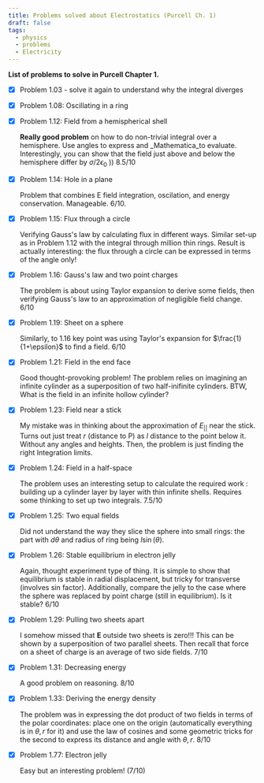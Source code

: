 ```yaml
---
title: Problems solved about Electrostatics (Purcell Ch. 1)
draft: false
tags:
  - physics
  - problems
  - Electricity
---
```

**List of problems to solve in Purcell Chapter 1.**

- [x] Problem 1.03 - solve it again to understand why the integral diverges
    
- [x] Problem 1.08: Oscillating in a ring
    
- [x] Problem 1.12: Field from a hemispherical shell
    
    **Really good problem** on how to do non-trivial integral over a hemisphere. Use angles to express and _Mathematica_to evaluate. Interestingly, you can show that the field just above and below the hemisphere differ by $\sigma/2\epsilon_0$ )) 8.5/10
    
- [x] Problem 1.14: Hole in a plane
    
    Problem that combines E field integration, oscilation, and energy conservation. Manageable. 6/10.
    
- [x] Problem 1.15: Flux through a circle
    
    Verifying Gauss's law by calculating flux in different ways. Similar set-up as in Problem 1.12 with the integral through million thin rings. Result is actually interesting: the flux through a circle can be expressed in terms of the angle only!
    
- [x] Problem 1.16: Gauss's law and two point charges
    
    The problem is about using Taylor expansion to derive some fields, then verifying Gauss's law to an approximation of negligible field change. 6/10
    
- [x] Problem 1.19: Sheet on a sphere
    
    Similarly, to 1.16 key point was using Taylor's expansion for $\frac{1}{1+\epsilon}$ to find a field. 6/10
    
- [x] Problem 1.21: Field in the end face
    
    Good thought-provoking problem! The problem relies on imagining an infinite cylinder as a superposition of two half-inifinite cylinders. BTW, What is the field in an infinite hollow cylinder?
    
- [x] Problem 1.23: Field near a stick
    
    My mistake was in thinking about the approximation of $E_{||}$ near the stick. Turns out just treat $r$ (distance to P) as $l$ distance to the point below it. Without any angles and heights. Then, the problem is just finding the right Integration limits.
    
- [x] Problem 1.24: Field in a half-space
    
    The problem uses an interesting setup to calculate the required work : building up a cylinder layer by layer with thin infinite shells. Requires some thinking to set up two integrals. 7.5/10
    
- [x] Problem 1.25: Two equal fields
    
    Did not understand the way they slice the sphere into small rings: the part with $d\theta$ and radius of ring being $l \sin(\theta)$.
    
- [x] Problem 1.26: Stable equilibrium in electron jelly
    
    Again, thought experiment type of thing. It is simple to show that equilibrium is stable in radial displacement, but tricky for transverse (involves sin factor). Additionally, compare the jelly to the case where the sphere was replaced by point charge (still in equilibrium). Is it stable? 6/10
    
- [x] Problem 1.29: Pulling two sheets apart
    
    I somehow missed that $\textbf{E}$ outside two sheets is zero!!! This can be shown by a superposition of two parallel sheets. Then recall that force on a sheet of charge is an average of two side fields. 7/10
    
- [x] Problem 1.31: Decreasing energy
    
    A good problem on reasoning. 8/10
    
- [x] Problem 1.33: Deriving the energy density
    
    The problem was in expressing the dot product of two fields in terms of the polar coordinates: place one on the origin (automatically everything is in $\theta,r$ for it) and use the law of cosines and some geometric tricks for the second to express its distance and angle with $\theta, r$. 8/10
    
- [x] Problem 1.77: Electron jelly
    
    Easy but an interesting problem! (7/10)
